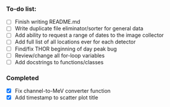 ### To-do list:
- [ ] Finish writing README.md 
- [ ] Write duplicate file eliminator/sorter for general data
- [ ] Add ability to request a range of dates to the image collector 
- [ ] Add full list of all locations ever for each detector 
- [ ] Find/fix THOR beginning of day peak bug 
- [ ] Review/change all for-loop variables 
- [ ] Add docstrings to functions/classes

### Completed
- [x] Fix channel-to-MeV converter function
- [x] Add timestamp to scatter plot title
